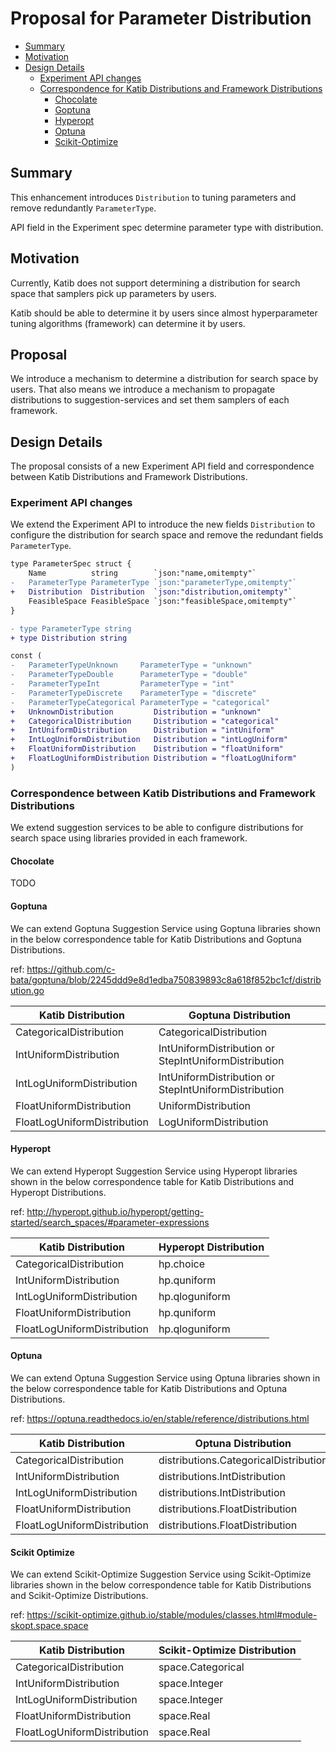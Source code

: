 # Proposal for Parameter Distribution

<!-- toc -->
- [Summary](#summary)
- [Motivation](#motivation)
- [Design Details](#design-details)
  - [Experiment API changes](#experiment-api-changes)
  - [Correspondence for Katib Distributions and Framework Distributions](#correspondence-for-katib-distributions-and-framework-distributions)
    - [Chocolate](#chocolate)
    - [Goptuna](#goptuna)
    - [Hyperopt](#hyperopt)
    - [Optuna](#optuna)
    - [Scikit-Optimize](#scikit-optimize)
<!-- /toc -->

## Summary
This enhancement introduces `Distribution` to tuning parameters and remove redundantly `ParameterType`. 

API field in the Experiment spec determine parameter type with distribution.  

## Motivation
Currently, Katib does not support determining a distribution for search space that samplers pick up parameters by users.

Katib should be able to determine it by users since
almost hyperparameter tuning algorithms (framework) can determine it by users.

## Proposal
We introduce a mechanism to determine a distribution for search space by users.
That also means we introduce a mechanism to propagate distributions to suggestion-services and
set them samplers of each framework.     

## Design Details
The proposal consists of a new Experiment API field and
correspondence between Katib Distributions and Framework Distributions.

### Experiment API changes
We extend the Experiment API to introduce the new fields `Distribution` to configure the distribution for search space and
remove the redundant fields `ParameterType`.

```diff
type ParameterSpec struct {
	Name          string        `json:"name,omitempty"`
- 	ParameterType ParameterType `json:"parameterType,omitempty"`
+ 	Distribution  Distribution  `json:"distribution,omitempty"`
	FeasibleSpace FeasibleSpace `json:"feasibleSpace,omitempty"`
}

- type ParameterType string
+ type Distribution string

const (
- 	ParameterTypeUnknown     ParameterType = "unknown"
- 	ParameterTypeDouble      ParameterType = "double"
- 	ParameterTypeInt         ParameterType = "int"
- 	ParameterTypeDiscrete    ParameterType = "discrete"
- 	ParameterTypeCategorical ParameterType = "categorical"
+ 	UnknownDistribution         Distribution = "unknown"
+ 	CategoricalDistribution     Distribution = "categorical"
+ 	IntUniformDistribution      Distribution = "intUniform"
+ 	IntLogUniformDistribution   Distribution = "intLogUniform"
+ 	FloatUniformDistribution    Distribution = "floatUniform"
+ 	FloatLogUniformDistribution Distribution = "floatLogUniform"
)
```

### Correspondence between Katib Distributions and Framework Distributions
We extend suggestion services to be able to configure distributions for
search space using libraries provided in each framework.

#### Chocolate
TODO

#### Goptuna
We can extend Goptuna Suggestion Service using Goptuna libraries shown in the below correspondence table for
Katib Distributions and Goptuna Distributions.

ref: https://github.com/c-bata/goptuna/blob/2245ddd9e8d1edba750839893c8a618f852bc1cf/distribution.go

| Katib Distribution          | Goptuna Distribution                                 |
|-----------------------------|------------------------------------------------------|
| CategoricalDistribution     | CategoricalDistribution                              |
| IntUniformDistribution      | IntUniformDistribution or StepIntUniformDistribution |
| IntLogUniformDistribution   | IntUniformDistribution or StepIntUniformDistribution |
| FloatUniformDistribution    | UniformDistribution                                  |
| FloatLogUniformDistribution | LogUniformDistribution                               |


#### Hyperopt
We can extend Hyperopt Suggestion Service using Hyperopt libraries shown in the below correspondence table for
Katib Distributions and Hyperopt Distributions.

ref: http://hyperopt.github.io/hyperopt/getting-started/search_spaces/#parameter-expressions

| Katib Distribution          | Hyperopt Distribution |
|-----------------------------|-----------------------|
| CategoricalDistribution     | hp.choice             |
| IntUniformDistribution      | hp.quniform           |
| IntLogUniformDistribution   | hp.qloguniform        |
| FloatUniformDistribution    | hp.quniform           |
| FloatLogUniformDistribution | hp.qloguniform        |

#### Optuna
We can extend Optuna Suggestion Service using Optuna libraries shown in the below correspondence table for
Katib Distributions and Optuna Distributions.

ref: https://optuna.readthedocs.io/en/stable/reference/distributions.html

| Katib Distribution          | Optuna Distribution                   |
|-----------------------------|---------------------------------------|
| CategoricalDistribution     | distributions.CategoricalDistribution |
| IntUniformDistribution      | distributions.IntDistribution         |
| IntLogUniformDistribution   | distributions.IntDistribution         |
| FloatUniformDistribution    | distributions.FloatDistribution       |
| FloatLogUniformDistribution | distributions.FloatDistribution       |

#### Scikit Optimize
We can extend Scikit-Optimize Suggestion Service using Scikit-Optimize libraries shown in the below correspondence table for
Katib Distributions and Scikit-Optimize Distributions.

ref: https://scikit-optimize.github.io/stable/modules/classes.html#module-skopt.space.space

| Katib Distribution          | Scikit-Optimize Distribution |
|-----------------------------|------------------------------|
| CategoricalDistribution     | space.Categorical            |
| IntUniformDistribution      | space.Integer                |
| IntLogUniformDistribution   | space.Integer                |
| FloatUniformDistribution    | space.Real                   |
| FloatLogUniformDistribution | space.Real                   |
